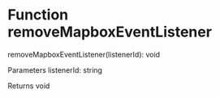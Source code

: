 # Function removeMapboxEventListener

removeMapboxEventListener(listenerId): void

Parameters
    listenerId: string
    
Returns void